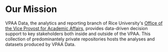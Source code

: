 # Our Mission

VPAA Data, the analytics and reporting branch of Rice University's [Office of the Vice Provost for Academic Affairs](https://vpaa.rice.edu/about), provides data-driven decision support to key stakeholders both inside and outside of the VPAA. This collection of predominantely private repositories hosts the analyses and datasets produced by VPAA Data.
